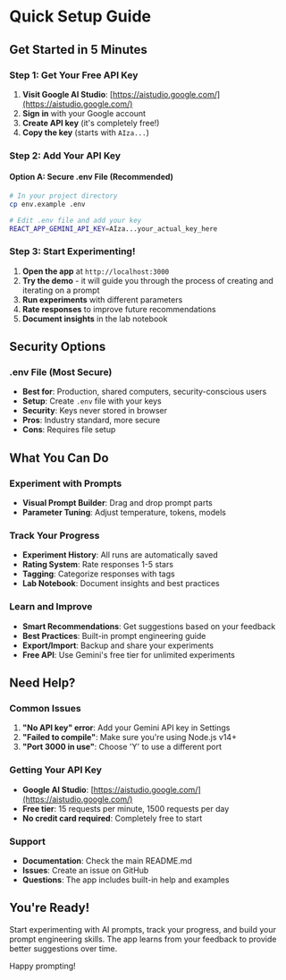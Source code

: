# Quick Setup Guide

## Get Started in 5 Minutes

### Step 1: Get Your Free API Key
1. **Visit Google AI Studio**: [https://aistudio.google.com/](https://aistudio.google.com/)
2. **Sign in** with your Google account
3. **Create API key** (it's completely free!)
4. **Copy the key** (starts with `AIza...`)

### Step 2: Add Your API Key

#### Option A: Secure .env File (Recommended)
```bash
# In your project directory
cp env.example .env

# Edit .env file and add your key
REACT_APP_GEMINI_API_KEY=AIza...your_actual_key_here
```

### Step 3: Start Experimenting!
1. **Open the app** at `http://localhost:3000`
2. **Try the demo** - it will guide you through the process of creating and iterating on a prompt
3. **Run experiments** with different parameters
4. **Rate responses** to improve future recommendations
5. **Document insights** in the lab notebook

## Security Options

### .env File (Most Secure)
- **Best for**: Production, shared computers, security-conscious users
- **Setup**: Create `.env` file with your keys
- **Security**: Keys never stored in browser
- **Pros**: Industry standard, more secure
- **Cons**: Requires file setup

## What You Can Do

### Experiment with Prompts
- **Visual Prompt Builder**: Drag and drop prompt parts
- **Parameter Tuning**: Adjust temperature, tokens, models

### Track Your Progress
- **Experiment History**: All runs are automatically saved
- **Rating System**: Rate responses 1-5 stars
- **Tagging**: Categorize responses with tags
- **Lab Notebook**: Document insights and best practices

### Learn and Improve
- **Smart Recommendations**: Get suggestions based on your feedback
- **Best Practices**: Built-in prompt engineering guide
- **Export/Import**: Backup and share your experiments
- **Free API**: Use Gemini's free tier for unlimited experiments

## Need Help?

### Common Issues
1. **"No API key" error**: Add your Gemini API key in Settings
2. **"Failed to compile"**: Make sure you're using Node.js v14+
3. **"Port 3000 in use"**: Choose 'Y' to use a different port

### Getting Your API Key
- **Google AI Studio**: [https://aistudio.google.com/](https://aistudio.google.com/)
- **Free tier**: 15 requests per minute, 1500 requests per day
- **No credit card required**: Completely free to start

### Support
- **Documentation**: Check the main README.md
- **Issues**: Create an issue on GitHub
- **Questions**: The app includes built-in help and examples

## You're Ready!

Start experimenting with AI prompts, track your progress, and build your prompt engineering skills. The app learns from your feedback to provide better suggestions over time.

Happy prompting! 
